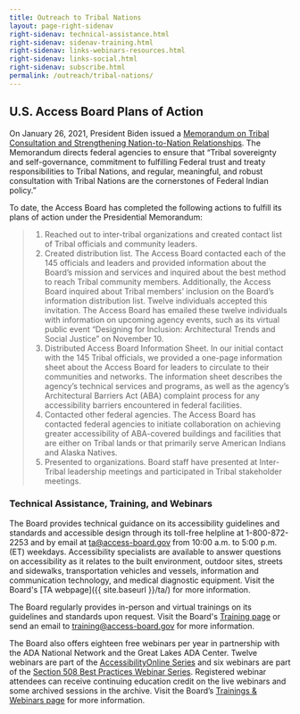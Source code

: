 ```yaml
---
title: Outreach to Tribal Nations
layout: page-right-sidenav
right-sidenav: technical-assistance.html
right-sidenav: sidenav-training.html
right-sidenav: links-webinars-resources.html
right-sidenav: links-social.html
right-sidenav: subscribe.html
permalink: /outreach/tribal-nations/
---
```


## U.S. Access Board Plans of Action
On January 26, 2021, President Biden issued a [Memorandum on Tribal Consultation and Strengthening Nation-to-Nation Relationships](https://www.whitehouse.gov/briefing-room/presidential-actions/2021/01/26/memorandum-on-tribal-consultation-and-strengthening-nation-to-nation-relationships/). The Memorandum directs federal agencies to ensure that “Tribal sovereignty and self-governance, commitment to fulfilling Federal trust and treaty responsibilities to Tribal Nations, and regular, meaningful, and robust consultation with Tribal Nations are the cornerstones of Federal Indian policy.” 

To date, the Access Board has completed the following actions to fulfill its plans of action under the Presidential Memorandum:

> 1.	Reached out to inter-tribal organizations and created contact list of Tribal officials and community leaders.
> 2.	Created distribution list. The Access Board contacted each of the 145 officials and leaders and provided information about the Board’s mission and services and inquired about the best method to reach Tribal community members. Additionally, the Access Board inquired about Tribal members’ inclusion on the Board’s information distribution list. Twelve individuals accepted this invitation. The Access Board has emailed these twelve individuals with information on upcoming agency events, such as its virtual public event “Designing for Inclusion: Architectural Trends and Social Justice” on November 10.
> 3.	Distributed Access Board Information Sheet. In our initial contact with the 145 Tribal officials, we provided a one-page information sheet about the Access Board for leaders to circulate to their communities and networks. The information sheet describes the agency’s technical services and programs, as well as the agency’s Architectural Barriers Act (ABA) complaint process for any accessibility barriers encountered in federal facilities. 
> 4.	Contacted other federal agencies. The Access Board has contacted federal agencies to initiate collaboration on achieving greater accessibility of ABA-covered buildings and facilities that are either on Tribal lands or that primarily serve American Indians and Alaska Natives.
> 5.	Presented to organizations. Board staff have presented at Inter-Tribal leadership meetings and participated in Tribal stakeholder meetings.

### Technical Assistance, Training, and Webinars
The Board provides technical guidance on its accessibility guidelines and standards and accessible design through its toll-free helpline at 1-800-872-2253 and by email at <ta@access-board.gov> from 10:00 a.m. to 5:00 p.m. (ET) weekdays. Accessibility specialists are available to answer questions on accessibility as it relates to the built environment, outdoor sites, streets and sidewalks, transportation vehicles and vessels, information and communication technology, and medical diagnostic equipment. Visit the Board's [TA webpage]({{ site.baseurl }}/ta/) for more information.

The Board regularly provides in-person and virtual trainings on its guidelines and standards upon request. Visit the Board's [Training page](https://www.access-board.gov/webinars/training.html) or send an email to <training@access-board.gov> for more information.

The Board also offers eighteen free webinars per year in partnership with the ADA National Network and the Great Lakes ADA Center. Twelve webinars are part of the [AccessibilityOnline Series](https://www.accessibilityonline.org/ao) and six webinars are part of the [Section 508 Best Practices Webinar Series](https://www.accessibilityonline.org/cioc-508). Registered webinar attendees can receive continuing education credit on the live webinars and some archived sessions in the archive. Visit the Board’s [Trainings & Webinars page](https://www.access-board.gov/webinars/) for more information.
